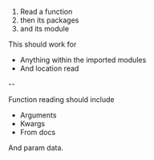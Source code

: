 

1. Read a function
2. then its packages
3. and its module

This should work for

+ Anything within the imported modules
+ And location read

--

Function reading should include

+ Arguments
+ Kwargs
+ From docs

And param data.
